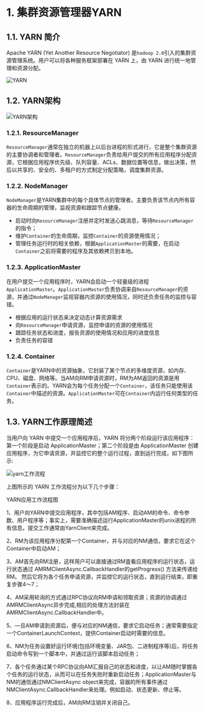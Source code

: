 # 1. 集群资源管理器YARN
## 1.1. YARN 简介
Apache YARN (Yet Another Resource Negotiator) 是`hadoop 2.0`引入的集群资源管理系统。用户可以将各种服务框架部署在 YARN 上，由 YARN 进行统一地管理和资源分配。
      
![YARN](https://camo.githubusercontent.com/a0309bd39ce152b3dab8f31b55c4a2f3a678136d/68747470733a2f2f67697465652e636f6d2f68656962616979696e672f426967446174612d4e6f7465732f7261772f6d61737465722f70696374757265732f7961726e2d626173652e706e67)
        
## 1.2. YARN架构
![YARN架构](https://camo.githubusercontent.com/0ad1a6f00e3d46cffd4174cc3a235ff948d55dd5/68747470733a2f2f67697465652e636f6d2f68656962616979696e672f426967446174612d4e6f7465732f7261772f6d61737465722f70696374757265732f466967757265334172636869746563747572652d6f662d5941524e2e706e67)
       
### 1.2.1. ResourceManager
`ResourceManager`通常在独立的机器上以后台进程的形式进行，它是整个集群资源的主要协调者和管理者。`ResourceManager`负责给用户提交的所有应用程序分配资源，它根据应用程序优先级、队列容量、ACLs、数据位置等信息，做出决策，然后以共享的、安全的、多租户的方式制定分配策略，调度集群资源。
        
### 1.2.2. NodeManager
`NodeManager`是YARN集群中的每个具体节点的管理者。主要负责该节点内所有容器的生命周期的管理，监视资源和跟踪节点健康。
- 启动时向`ResourceManager`注册并定时发送心跳消息，等待`ResourceManager`的指令；
- 维护`Container`的生命周期，监控`Container`的资源使用情况；
- 管理任务运行时的相关依赖，根据`ApplicationMaster`的需要，在启动`Container`之前将需要的程序及其依赖拷贝到本地。
      
### 1.2.3. ApplicationMaster
在用户提交一个应用程序时，YARN会启动一个轻量级的进程`ApplicationMaster`。`ApplicationMaster`负责协调来自`ResourceManager`的资源，并通过`NodeManager`监视容器内资源的使用情况，同时还负责任务的监控与容错。
- 根据应用的运行状态来决定动态计算资源需求
- 向`ResourceManager`申请资源，监控申请的资源的使用情况
- 跟踪任务状态和进度，报告资源的使用情况和应用的进度信息
- 负责任务的容错
        
### 1.2.4. Container
`Container`是YARN中的资源抽象，它封装了某个节点的多维度资源，如内存、CPU、磁盘、网络等。当AM向RM申请资源时，RM为AM返回的资源是用`Container`表示的。YARN会为每个任务分配一个`Container`，该任务只能使用该`Container`中描述的资源。`ApplicationMaster`可在`Container`内运行任何类型的任务。
      
## 1.3. YARN工作原理简述
当用户向 YARN 中提交一个应用程序后，YARN 将分两个阶段运行该应用程序：第一个阶段是启动 ApplicationMaster；第二个阶段是由 ApplicationMaster 创建应用程序，为它申请资源，并监控它的整个运行过程，直到运行完成，如下图所示:
          
![yarn工作流程](https://live.staticflickr.com/65535/50334526676_e6efbf41c7_z.jpg)
           
上图所示的 YARN 工作流程分为以下几个步骤：

YARN应用工作流程图

1、用户向YARN中提交应用程序，其中包括AM程序、启动AM的命令、命令参数、用户程序等；事实上，需要准确描述运行ApplicationMaster的unix进程的所有信息。提交工作通常由YarnClient来完成。

2、RM为该应用程序分配第一个Container，并与对应的NM通信，要求它在这个Container中启动AM；

3、AM首先向RM注册，这样用户可以直接通过RM査看应用程序的运行状态，运行状态通过 AMRMClientAsync.CallbackHandler的getProgress() 方法来传递给RM。 然后它将为各个任务申请资源，并监控它的运行状态，直到运行结束，即重复步骤4〜7；

4、AM采用轮询的方式通过RPC协议向RM申请和领取资源；资源的协调通过 AMRMClientAsync异步完成,相应的处理方法封装在AMRMClientAsync.CallbackHandler中。

5、—旦AM申请到资源后，便与对应的NM通信，要求它启动任务；通常需要指定一个ContainerLaunchContext，提供Container启动时需要的信息。

6、NM为任务设置好运行环境(包括环境变量、JAR包、二进制程序等)后，将任务启动命令写到一个脚本中，并通过运行该脚本启动任务；

7、各个任务通过某个RPC协议向AM汇报自己的状态和进度，以让AM随时掌握各个任务的运行状态，从而可以在任务失败时重新启动任务；ApplicationMaster与NM的通信通过NMClientAsync object来完成，容器的所有事件通过NMClientAsync.CallbackHandler来处理。例如启动、状态更新、停止等。

8、应用程序运行完成后，AM向RM注销并关闭自己。
          